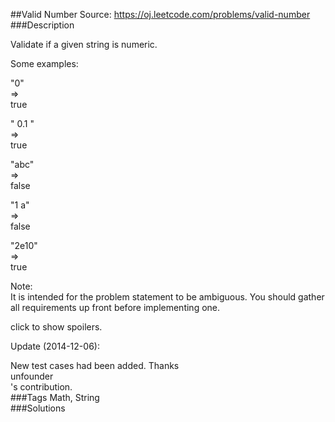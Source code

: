 ##Valid Number
Source: https://oj.leetcode.com/problems/valid-number  
###Description

                
Validate if a given string is numeric.  


  

Some examples:  

  
"0"  
 =>   
true  

  
"   0.1  "  
 =>   
true  

  
"abc"  
 =>   
false  

  
"1 a"  
 =>   
false  

  
"2e10"  
 =>   
true  

  


  
Note:  
 It is intended for the problem statement to be ambiguous. You should gather all requirements up front before implementing one.
  



  
click to show spoilers.  


  

  

  
Update (2014-12-06):  

New test cases had been added. Thanks   
unfounder  
's contribution.  
###Tags
Math, String  
###Solutions